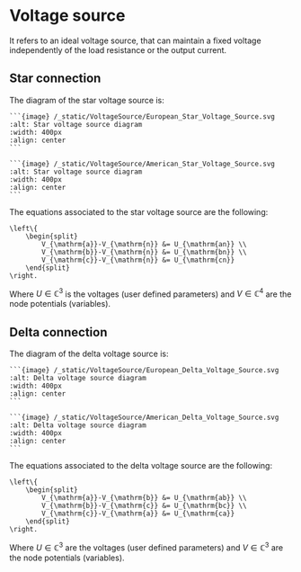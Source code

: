 # Voltage source

It refers to an ideal voltage source, that can maintain a fixed voltage independently of the load resistance
or the output current.

## Star connection

The diagram of the star voltage source is:

````{tab} European standards
```{image} /_static/VoltageSource/European_Star_Voltage_Source.svg
:alt: Star voltage source diagram
:width: 400px
:align: center
```
````
````{tab} American standards
```{image} /_static/VoltageSource/American_Star_Voltage_Source.svg
:alt: Star voltage source diagram
:width: 400px
:align: center
```
````
The equations associated to the star voltage source are the following:

```{math}
\left\{
    \begin{split}
        V_{\mathrm{a}}-V_{\mathrm{n}} &= U_{\mathrm{an}} \\
        V_{\mathrm{b}}-V_{\mathrm{n}} &= U_{\mathrm{bn}} \\
        V_{\mathrm{c}}-V_{\mathrm{n}} &= U_{\mathrm{cn}}
    \end{split}
\right.
```

Where $U\in\mathbb{C}^3$ is the voltages (user defined parameters) and $V\in\mathbb{C}^4$ are the node potentials
(variables).


## Delta connection

The diagram of the delta voltage source is:

````{tab} European standards
```{image} /_static/VoltageSource/European_Delta_Voltage_Source.svg
:alt: Delta voltage source diagram
:width: 400px
:align: center
```
````
````{tab} American standards
```{image} /_static/VoltageSource/American_Delta_Voltage_Source.svg
:alt: Delta voltage source diagram
:width: 400px
:align: center
```
````
The equations associated to the delta voltage source are the following:

```{math}
\left\{
    \begin{split}
        V_{\mathrm{a}}-V_{\mathrm{b}} &= U_{\mathrm{ab}} \\
        V_{\mathrm{b}}-V_{\mathrm{c}} &= U_{\mathrm{bc}} \\
        V_{\mathrm{c}}-V_{\mathrm{a}} &= U_{\mathrm{ca}}
    \end{split}
\right.
```

Where $U\in\mathbb{C}^3$ are the voltages (user defined parameters) and $V\in\mathbb{C}^3$ are the node potentials
(variables).
